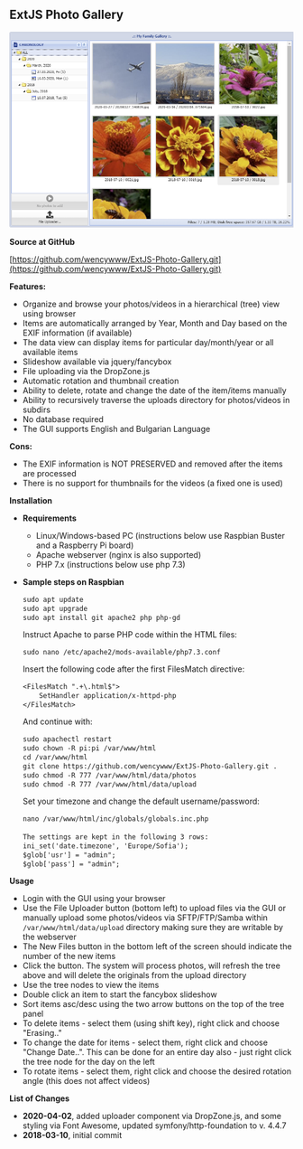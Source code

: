 
ExtJS Photo Gallery
-------------------------------------



![preview](gallery-screenshot.PNG)

**Source at GitHub**

[https://github.com/wencywww/ExtJS-Photo-Gallery.git](https://github.com/wencywww/ExtJS-Photo-Gallery.git)




**Features:**

  * Organize and browse your photos/videos in a hierarchical (tree) view using browser
  * Items are automatically arranged by Year, Month and Day based on the EXIF information (if available)  
  * The data view can display items for particular day/month/year or all available items
  * Slideshow available via jquery/fancybox
  * File uploading via the DropZone.js
  * Automatic rotation and thumbnail creation
  * Ability to delete, rotate and change the date of the item/items manually
  * Ability to recursively traverse the uploads directory for photos/videos in subdirs
  * No database required
  * The GUI supports English and Bulgarian Language


**Cons:**

  * The EXIF information is NOT PRESERVED and removed after the items are processed
  * There is no support for thumbnails for the videos (a fixed one is used)

 
**Installation**

  * **Requirements**
    * Linux/Windows-based PC (instructions below use Raspbian Buster and a Raspberry Pi board)
    * Apache webserver (nginx is also supported)
    * PHP 7.x (instructions below use php 7.3)
  
  * **Sample steps on Raspbian**
  
    ````
    sudo apt update
    sudo apt upgrade
    sudo apt install git apache2 php php-gd
    ````
    
    Instruct Apache to parse PHP code within the HTML files:
    ````
    sudo nano /etc/apache2/mods-available/php7.3.conf
    ````    
    
    Insert the following code after the first FilesMatch directive:
    ````
    <FilesMatch ".+\.html$">
        SetHandler application/x-httpd-php    
    </FilesMatch>
    ````      
    And continue with:
    ````
    sudo apachectl restart
    sudo chown -R pi:pi /var/www/html
    cd /var/www/html
    git clone https://github.com/wencywww/ExtJS-Photo-Gallery.git .
    sudo chmod -R 777 /var/www/html/data/photos
    sudo chmod -R 777 /var/www/html/data/upload
    ````
    Set your timezone and change the default username/password:
    ````
    nano /var/www/html/inc/globals/globals.inc.php
    
    The settings are kept in the following 3 rows:
    ini_set('date.timezone', 'Europe/Sofia');
    $glob['usr'] = "admin";
    $glob['pass'] = "admin";   
    ````


**Usage**

  * Login with the GUI using your browser
  * Use the File Uploader button (bottom left) to upload files via the GUI or manually upload some photos/videos via SFTP/FTP/Samba within `/var/www/html/data/upload` directory making sure they are writable by the webserver
  * The New Files button in the bottom left of the screen should indicate the number of the new items
  * Click the button. The system will process photos, will refresh the tree above and will delete the originals from the upload directory
  * Use the tree nodes to view the items
  * Double click an item to start the fancybox slideshow
  * Sort items asc/desc using the two arrow buttons on the top of the tree panel 
  * To delete items - select them (using shift key), right click and choose "Erasing.."
  * To change the date for items - select them, right click and choose "Change Date..". This can be done for an entire day also - just right click the tree node for the day on the left
  * To rotate items - select them, right click and choose the desired rotation angle (this does not affect videos)
  

**List of Changes**

  * **2020-04-02**, added uploader component via DropZone.js, and some styling via Font Awesome, updated symfony/http-foundation to v. 4.4.7
  * **2018-03-10**, initial commit
